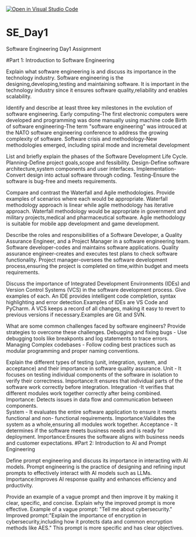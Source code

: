 [![Open in Visual Studio Code](https://classroom.github.com/assets/open-in-vscode-2e0aaae1b6195c2367325f4f02e2d04e9abb55f0b24a779b69b11b9e10269abc.svg)](https://classroom.github.com/online_ide?assignment_repo_id=18521198&assignment_repo_type=AssignmentRepo)
# SE_Day1
Software Engineering Day1 Assignment

#Part 1: Introduction to Software Engineering

Explain what software engineering is and discuss its importance in the technology industry.
Software engineering is the designing,developing,testing and maintaining software.
It is important in the technology industry since it ensures software quality,reliability and enables scalability.

Identify and describe at least three key milestones in the evolution of software engineering.
Early computing-The first electronic computers were developed and programming was done manually using machine code
Birth of software engineering-The term "software engineering" was introuced at the NATO software engineering conference to address the growing complexity of software.
Software crisis and methodology-New methodologies emerged, including spiral mode and incremetal development

List and briefly explain the phases of the Software Development Life Cycle.
Planning-Define project goals,scope and fessibility.
Design-Define software architecture,system components and user interfaces.
Implementation-Convert design into actual software through coding.
Testing-Ensure the software is bug-free and meets requirements.

Compare and contrast the Waterfall and Agile methodologies. Provide examples of scenarios where each would be appropriate.
Waterfall methodology approach is linear while agile methodology has iterative approach.
Waterfall methodology would be appropriate in government and military projects,medical and pharmaceutical software.
Agile methodology is suitable for mobile app development and game development.

Describe the roles and responsibilities of a Software Developer, a Quality Assurance Engineer, and a Project Manager in a software engineering team.
Software developer-codes and maintains software applications.
Quality assurance engineer-creates and executes test plans to check software functionality.
Project manager-oversees the software development process,ensuring the project is completed on time,within budget and meets requirements.

Discuss the importance of Integrated Development Environments (IDEs) and Version Control Systems (VCS) in the software development process. Give examples of each.
An IDE provides intelligent code completion, syntax highlighting and error detection.Examples of IDEs are VS Code and PyCharm.
A VCS keeps a record of all changes, making it easy to revert to previous versions if necessary.Examples are Git and SVN.

What are some common challenges faced by software engineers? Provide strategies to overcome these challenges.
Debugging and fixing bugs - Use debugging tools like breakponts and log statements to trace errors.
Managing Complex codebases - Follow coding best practices such as modular programming and proper naming conventions.

Explain the different types of testing (unit, integration, system, and acceptance) and their importance in software quality assurance.
Unit - It focuses on testing individual components of the software in isolation to verify their correctness. Importance:It ensures that individual parts of the software work correctly before integration.
Integration -It verifies that different modules work together correctly after being combined. Importance: Detects issues in data flow and communication between components.     
System - It evaluates the entire software application to ensure it meets functional and non- functional requirements. Importance:Validates the system as a whole,ensuring all modules work together.
Acceptance - It determines if the software meets business needs and is ready for deployment. Importance:Ensures the software aligns with business needs and customer expectations.
#Part 2: Introduction to AI and Prompt Engineering


Define prompt engineering and discuss its importance in interacting with AI models.
Prompt engineering is the practice of designing and refining input prompts to effectively interact with AI models such as LLMs.
Importance:Improves AI response quality and enhances efficiency and prductivity.
    

Provide an example of a vague prompt and then improve it by making it clear, specific, and concise. Explain why the improved prompt is more effective.
Example of a vague prompt: "Tell me about cybersecurity."
Improved prompt:"Explain the importance of encryption in cybersecurity,including how it protects data and common encryption methods like AES."
This prompt is more specific and has clear objectives.

